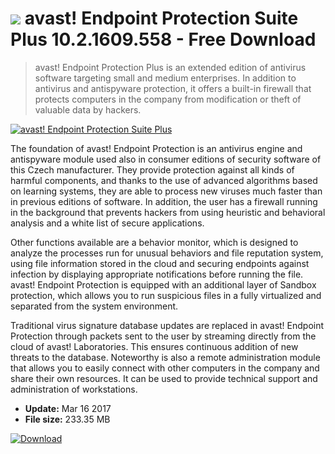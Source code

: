 # ![](https://cdn.softexe.net/static/icon/e/avast-endpoint-protection-suite-plus-11117.png) avast! Endpoint Protection Suite Plus 10.2.1609.558 - Free Download

> avast! Endpoint Protection Plus is an extended edition of antivirus software targeting small and medium enterprises. In addition to antivirus and antispyware protection, it offers a built-in firewall that protects computers in the company from modification or theft of valuable data by hackers.

[![avast! Endpoint Protection Suite Plus](https://gallery.dpcdn.pl/imgc/Tools/50274/g_-_420x350_1.5_-_x20140410180315_0.png)](https://softexe.net/win/security-privacy/antivirus/avast-endpoint-protection-suite-plus:ppppg.html)

The foundation of avast! Endpoint Protection is an antivirus engine and antispyware module used also in consumer editions of security software of this Czech manufacturer. They provide protection against all kinds of harmful components, and thanks to the use of advanced algorithms based on learning systems, they are able to process new viruses much faster than in previous editions of software. In addition, the user has a firewall running in the background that prevents hackers from using heuristic and behavioral analysis and a white list of secure applications.
 
 Other functions available are a behavior monitor, which is designed to analyze the processes run for unusual behaviors and file reputation system, using file information stored in the cloud and securing endpoints against infection by displaying appropriate notifications before running the file. avast! Endpoint Protection is equipped with an additional layer of Sandbox protection, which allows you to run suspicious files in a fully virtualized and separated from the system environment.
 
 Traditional virus signature database updates are replaced in avast! Endpoint Protection through packets sent to the user by streaming directly from the cloud of avast! Laboratories. This ensures continuous addition of new threats to the database. Noteworthy is also a remote administration module that allows you to easily connect with other computers in the company and share their own resources. It can be used to provide technical support and administration of workstations.


- **Update:** Mar 16 2017
- **File size:** 233.35 MB

[![Download](https://cdn.softexe.net/static/img/download.png)](https://softexe.net/win/security-privacy/antivirus/avast-endpoint-protection-suite-plus:ppppg.html)


